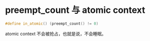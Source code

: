 # preempt_count 与 atomic context

```cpp
#define in_atomic()	(preempt_count() != 0)
```

atomic context 不会被抢占，也就是说，不会睡眠。
